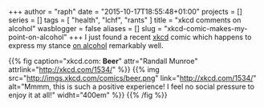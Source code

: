 +++
author = "raph"
date = "2015-10-17T18:55:48+01:00"
projects = []
series = []
tags = [ "health", "lchf", "rants" ]
title = "xkcd comments on alcohol"
wasblogger = false
aliases = []
slug = "xkcd-comic-makes-my-point-on-alcohol"
+++
I just found a recent [xkcd](http://www.xkcd.com) comic which happens to express my stance [on alcohol](/on/alcohol) remarkably well.

{{% fig caption="xkcd.com: **Beer**" attr="Randall Munroe" attrlink="http://xkcd.com/1534/" %}}
{{% img src="http://imgs.xkcd.com/comics/beer.png"  link="http://xkcd.com/1534/" alt="Mmmm, this is such a positive experience! I feel no social pressure to enjoy it at all!" widht="400em" %}}
{{% /fig %}}